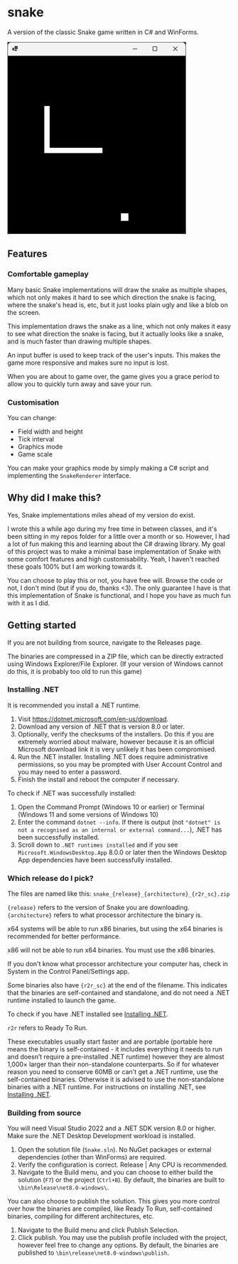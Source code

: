# snake
A version of the classic Snake game written in C# and WinForms. 

![Example gameplay](/images/gameplay_static.png)

## Features
### Comfortable gameplay
Many basic Snake implementations will draw the snake as multiple shapes, which not only makes it hard to see which direction the snake is facing, where the snake's head is, etc, but it just looks plain ugly and like a blob on the screen.

This implementation draws the snake as a line, which not only makes it easy to see what direction the snake is facing, but it actually looks like a snake, and is much faster than drawing multiple shapes.

An input buffer is used to keep track of the user's inputs. This makes the game more responsive and makes sure no input is lost.

When you are about to game over, the game gives you a grace period to allow you to quickly turn away and save your run.

### Customisation
You can change:
+ Field width and height
+ Tick interval
+ Graphics mode
+ Game scale

You can make your graphics mode by simply making a C# script and implementing the `SnakeRenderer` interface.

## Why did I make this?
Yes, Snake implementations miles ahead of my version do exist. 

I wrote this a while ago during my free time in between classes, and it's been sitting in my repos folder for a little over a month or so. However, I had a lot of fun making this and learning about the C# drawing library. My goal of this project was to make a minimal base implementation of Snake with some comfort features and high customisability. Yeah, I haven't reached these goals 100% but I am working towards it. 

You can choose to play this or not, you have free will. Browse the code or not, I don't mind (but if you do, thanks <3). The only guarantee I have is that this implementation of Snake is functional, and I hope you have as much fun with it as I did.

## Getting started
If you are not building from source, navigate to the Releases page.

The binaries are compressed in a ZIP file, which can be directly extracted using Windows Explorer/File Explorer. (If your version of Windows cannot do this, it is probably too old to run this game)

### Installing .NET
It is recommended you install a .NET runtime.

1. Visit https://dotnet.microsoft.com/en-us/download.
2. Download any version of .NET that is version 8.0 or later.
3. Optionally, verify the checksums of the installers. Do this if you are extremely worried about malware, however because it is an official Microsoft download link it is very unlikely it has been compromised. 
4. Run the .NET installer. Installing .NET does require administrative permissions, so you may be prompted with User Account Control and you may need to enter a password.
5. Finish the install and reboot the computer if necessary.

To check if .NET was successfully installed:
1. Open the Command Prompt (Windows 10 or earlier) or Terminal (Windows 11 and some versions of Windows 10)
2. Enter the command `dotnet --info`. If there is output (not `"dotnet" is not a recognised as an internal or external command...`), .NET has been successfully installed.
3. Scroll down to `.NET runtimes installed` and if you see `Microsoft.WindowsDesktop.App` 8.0.0 or later then the Windows Desktop App dependencies have been successfully installed.

### Which release do I pick?
The files are named like this:
`snake_{release}_{architecture}_{r2r_sc}.zip`

`{release}` refers to the version of Snake you are downloading.
`{architecture}` refers to what processor architecture the binary is. 

x64 systems will be able to run x86 binaries, but using the x64 binaries is recommended for better performance.

x86 will not be able to run x64 binaries. You must use the x86 binaries. 

If you don't know what processor architecture your computer has, check in System in the Control Panel/Settings app. 

Some binaries also have `{r2r_sc}` at the end of the filename. This indicates that the binaries are self-contained and standalone, and do not need a .NET runtime installed to launch the game. 

To check if you have .NET installed see [Installing .NET](#installing-net).

`r2r` refers to Ready To Run. 

These executables usually start faster and are portable (portable here means the binary is self-contained - it includes everything it needs to run and doesn’t require a pre-installed .NET runtime) however they are almost 1,000× larger than their non-standalone counterparts. So if for whatever reason you need to conserve 60MB or can't get a .NET runtime, use the self-contained binaries. Otherwise it is advised to use the non-standalone binaries with a .NET runtime. For instructions on installing .NET, see [Installing .NET](#installing-net).

### Building from source
You will need Visual Studio 2022 and a .NET SDK version 8.0 or higher. Make sure the .NET Desktop Development workload is installed. 

1. Open the solution file (`Snake.sln`). No NuGet packages or external dependencies (other than WinForms) are required.
2. Verify the configuration is correct. Release | Any CPU is recommended. 
3. Navigate to the Build menu, and you can choose to either build the solution (`F7`) or the project (`Ctrl+B`). By default, the binaries are built to `\bin\Release\net8.0-windows\`.

You can also choose to publish the solution. This gives you more control over how the binaries are compiled, like Ready To Run, self-contained binaries, compiling for different architectures, etc. 
1. Navigate to the Build menu and click Publish Selection.
2. Click publish. You may use the publish profile included with the project, however feel free to change any options. By default, the binaries are published to `\bin\release\net8.0-windows\publish`. 

